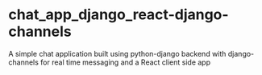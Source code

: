 # chat_app_django_react-django-channels
A simple chat application built using python-django backend with django-channels for real time messaging and a React client side app
